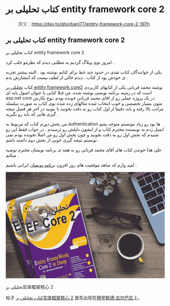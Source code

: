# کتاب تحلیلی بر entity framework core 2

> 原文：<https://dev.to/ghorbani77/entity-framework-core-2-197h>

## کتاب تحلیلی بر entity framework core 2

کتاب تحلیلی بر entity framework core 2

امروز توی وبلاگ گردیم یه مطلبی دیدم که نظرمو جلب کرد .

یکی از خوانندگان کتاب نقدی در حدود جند خط برای کتابم نوشته بود . البته بیشتر تجربه ی خودش بود از کتاب . دیدم خالی از لطف نیست که انتشارش بدم .

کتاب [تحلیلی بر entity framework core2](https://dev.to/ghorbani77/entity-framework-core-2-21k1-temp-slug-5352185) نوشته محمد قربانی یکی از کتابهای کاربردی است که در زمینه برنامه نویسی نوشته شده. من قبلا کتابی با عنوان اصول پایه ای asp.net core در یک پروژه عملی رو از اقای محمد قربانی خونده بودم .نوع نکارش متون بسیار تخصصی و خوب انتخاب شده مثالهای زده شده توی کتاب به صورت سلسله مراتب بالا رفته و باید دقیقا از اول کتاب رو به دقت بخونید تا بتونید در آخر هر فصل نتیجه گیری هایی که باید رو بگیرید .

من بخش دورم کتاب که مربوط به authentication ها بود رو زیاد نتونستم متوجه بشم ایمیل زدم به نویسنده محترم کتاب و از ایشون دلیلش رو ئرسیدم . در جواب فقط این رو شنیدم که بخش اول رو به دقت بخونید و چون بخش اول رو من اصلا نخونده بودم نمی تونستم نتیجه گیری خوبی از بخش دوم داشته باشم .

علی هذا خوندن کتاب های آقای محمد قربانی رو به همه ی برنامه نویسان محترم توصیه میکنم .

امید وارم که شاهد موفقیت های روز افزون [برنامه نویسان](http://www.itpeta.com) ایرانی باشیم .

[![تحلیلی بر entity framework core 2](img/a6eaf0a293b12610c2178f3bc44d5d1e.png)](https://res.cloudinary.com/practicaldev/image/fetch/s--_Ybq5XIB--/c_limit%2Cf_auto%2Cfl_progressive%2Cq_auto%2Cw_880/https://ghorbani.dev/wp-content/uploads/2019/07/tahlili-bar-2.jpg)

تحلیلی بر实体框架核心 2

帖子 [کتاب تحلیلی بر实体框架核心 2](https://ghorbani.dev/%da%a9%d8%aa%d8%a7%d8%a8-%d8%aa%d8%ad%d9%84%db%8c%d9%84%db%8c-%d8%a8%d8%b1-entity-framework-core-2-2/) 首先出现在[穆罕默德·古尔巴尼](https://ghorbani.dev)上。